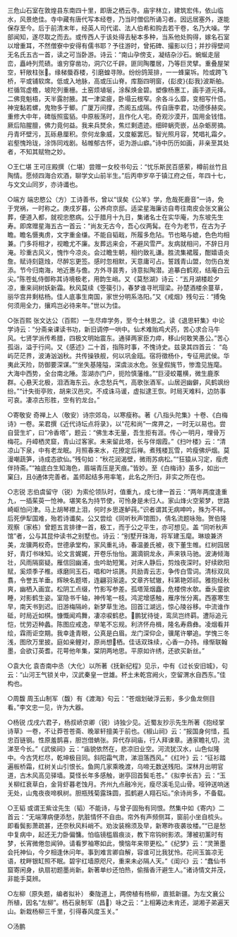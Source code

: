 <!-- { "loadSidebar": true } -->
  三危山石室在敦煌县东南四十里，即唐之栖云寺。庙宇林立，建筑宏伟，依山临水，风景绝佳。寺中藏有唐代写本经卷，乃当时僧侣所诵习者。因远居塞外，遂能保存至今。后于前清末年，经英人司代诺、法人伯希和购去若干卷，名乃大噪。学部闻知，遂尽取之而去。或传西人于该处得去秘本多种，当系他处购得，嫁名石室以增重耳，不然僧寮中安得有儒书耶？予往游时，曾拓碑、撮影以归；并抄得壁间无名氏五古一首，读之可当卧游。诗云：“南山孕傍支，凝结杂沙石。蜿蜒走层峦，矗峙列荒碛。谁穷穿凿功，洞穴亿千辟。匪同陶覆居，乃等巨灵擘。重叠屋架空，轩敞柱张。缘梯蜃吞楼，引磨蝗寻隙。纷纷鸽笼排，一一蜂窠坼。险或跨飞桥，平或铺软席。低或入地脉，高或压山脊。库豁四明窗，{髟皮}{髟我}波斯舶。栏循驾虚檐，坡陀列重栅。土窑烦埴埏，涂髹焕金碧。塑像杨惠工，画手道元择。二佛竞魁梧，天半露肘腋。其一津梁疲，卧塌云根窄。余各斗么靡，变相写什佰。神宠黏若螺，鬼物多于鲫。广厦万间撑，杰阁五成隔。传自唐李君，功德侈赫奕。重修大中年，碑版照蛮貊。中原板荡时，且作化人宅。奇观沙漠开，国用金钱惜。厥后陷腥膻，佛力竟何益。我来兵燹余，焦烂剩遗迹。细碎蜗壳嵌，丛杂蛎房摘。丹青坏壁污，瓦砾悬厘积。奈何龙象威，又度躯罢厄。智光照月容，梵唱礼霜夕。岩壑愧玲珑，涂饰同戏剧。毡帷郁古怀，讵为游山癖。”诗中历历如画，非亲至其处者，不知其赋物之妙。  

○王仁堪
王可庄殿撰（仁堪）尝赠一女校书句云：“忧乐斯民百感萦，樽前丝竹且陶情。愿倾四海合欢酒，聊学文山前半生。”后丙申岁卒于镇江府之任，年四十七，与文文山同岁，亦诗谶也。

○端方
端忠愍公（方）工诗善书，曾以“误矣《公羊》学，危哉死鹿音”一诗，免于党祸，一时称之。庚戌岁暮，公养疴京邸。适梁星海廉访自粤往南皮会张文襄公葬，便道入都，就视忠愍病。公于腊月十九日，集诸名士在实华庵，为东坡先生寿。即席赠星海五古一首云：“尚友无古今，吾心仪两髯。在今为老节，在古为子瞻。瞻名慑夷虏，文字重金缣。不能自韬戢，所履多危阽。节也略与媲，色色均相兼。门多将相才，视瞻尤不廉。友葬远来会，不避风雪严。友病就相问，不辞日月淹。珍重古风义，愧怍今凉炎。会过瞻生朝，相约致礼谦。胜流集裙履，酣嬉语炎詹。赋诗刻筵烛，尽醉忘更签。感时忽相默，天意庸可占。誓践青山盟，勿伤白发添。节今归南海，地近惠与儋。方外寻昙秀，诗意拟陶潜。追摹白鹤观，结庵白云尖。”陈苍虬侍御称其诗境极老，用韵生峭。又《莫愁湖》诗云：“五月湖楼趁夕凉，重来祠树妖新霜。秋风莫续《箜篌引》，春梦谁寻玳瑁梁。孙楚酒楼余蔓草，丽华宫井剩枯杨。佳人底事生南国，家世分明系洛阳。”又《戒烟》残句云：“搏兔何须用全力，攘鸡岂必待来年。”世以为佳。

○张百熙
张文达公（百熙）一生尽瘁学务，至今士林思之。读《退思轩集》中论学诗云：“分斋亲课读书功，新旧调停一哄中。仙术难贻鸡犬药，苦心求合马牛风。七贤学派传希腊，四极文明始震东。通驿两家臣力瘁，移山何敢笑愚公。”苦心孤诣，溢于行间。又《感述》二十首，指陈时事，不愧诗史。兹录其四首云：  “岛屿茫茫界，波涛汹汹秋。共传操铁舰，何以巩金瓯。宿将徵杨仆，专征用武侯。华夷此天险，防御要深谋。”“坐失基隆隘，深虞淡水危。张皇假旄节，惨澹见旌麾。大海中西势，全台南北陲。澎湖亦门户，扼险慎藩维。”“巨浸蛟鼍横，微生鹿豕群。心悬天北极，泪洒海东云。永念愁兵气，高歌张酒军。山居迥幽僻，风鹤飒纷纷。”“计失街亭败，胡来汉邑灾。不成诛马谖，虚拟逮王恢。时局天难料，边防事可哀。凄凉古形胜，空有钓龙台。”    

○寄敬安
奇禅上人（敬安）诗宗郊岛，以寒瘦称。著《八指头陀集》十卷、《白梅诗》一卷。呆君撰《近代诗坛点将录》，以“花和尚”一席畀之，一时无以易也。尝自营生圹，曰“冷香塔”，题云：“佛生本无量，吾生拒有涯。传心一明月，埋骨万梅花。丹嶂栖灵窟，青山过客家。未来留此塔，长与伴烟霞。”《扫叶楼》云：“清凉山下泉，中有老龙眠。月照春来水，花撩定后禅。煮残楼瓦雪，吟瘦佛炉烟。莫漫嘲蔬笋，诗成态欲仙。”残句如：“秋花润渴壁，微雨苏病松。”“狂猿从习定，瘦虎伴持斋。”“袖底白生知海色，眉端青压是天痕。”皆妙。至《白梅诗》虽多，如出一窠臼，且通体完善者。盖师起结多用率笔，此名之所归，非实之所在也。  

○志锐
志伯虞留守（锐）为索伦领队时，值重九，成七律一首云：“两年两度逢重九，一插茱萸一怆神。堪笑名为持节使，可怜身是未归人。家山烽火空萦梦，世路崎岖怕问津。马上胡琴襟上泪，何时乡思遂鲈莼。”识者谓其无病呻吟，殊为不祥。后死伊犁国难，殆若诗谶矣。公又尝绘《同听秋声馆图》，倩名流题咏殆。贺伯隆观察（家栋）曾题五言排律一首，极工，而于公之平生，亦可想见。盖  “同听秋声馆”者，公与其昆仲读书之别墅也。诗云：“别墅开珠海，将军建玉麾。琳琅兼济美，龙骥两权奇。世德承堂构，家风重礼诗。春温姜氏被，夜下董生帷。红树园居好，青灯书味知。论文言娓娓，开卷乐怡怡。漏滴铜龙永，声来铁马驰。波涛倾海壮，风雨隔窗疑。雁信回幽浦，虫吟助短篱。对床人静后，剪烛夜深时。好续欧阳赋，奚烦季子椎。琢磨同玉石，唱和叶埙篪。共励青云志，争传白雪词。清标双凤翥，令誉五羊垂。辉映名题塔，连翩羽渐逵。文章齐轼辙，科第艳郊祁。雅抱经秋爽，幽栖入画宜。松阴工点缀，竹影写参差。孤塔笼烟矗，危楼傍水欹。垂头童欲睡，对影鹤生姿。室隐书千轴，神传笔一枝。鸿泥增感触，雁序怅分离。西塞寒生早，南天书到迟。旧游梅隔岭，新梦草生池。回首江湖远，惊心陵谷移。中流谁作砥，时局近如棋。慷慨闻鸡舞，凄凉唳鹤悲。鹏犹待徙，鸾凤岂终羁。遭际追元恺，忧劳迈种蠡。陈图应戒逸，举笔不忘规。利济怀舟楫，隆名寿鼎彝。凌烟看并绘，霖雨讵空期。我幸逢青眼，公真是白眉。龙门深仰企，骥尾许攀追。学愧三冬浅，图欣万里披。庭如亲鲤对，原尚想栖。佳话双珠续，心香一办持。缘惭联翰墨，会欲订英耆。花萼他年集，棠阴两地思。平原如许绣，还欲买新丝。”

○袁大化
袁杏南中丞（大化）以所著《抚新纪程》见示，中有《过长安旧城》，句云：“山河王气锁关中，汉武秦皇一世雄。杯土未乾宫阙火，空留渭水自西东。”佳构也。

○周馥
周玉山制军（馥）有《渡海》句云：“苍烟划破浮云影，多少鱼龙侧目看。”李文忠一见，许为大器。

○杨锐
戊戌六君子，杨叔峤京卿（锐）诗独少见。近蜀友抄示先生所著《抱经掌诗草》一卷，不让莽苍苍斋、晚翠轩擅美于前也。《椒山祠》云：“报国身何惜，孤忠百链钢。性原羞鹊喜，胆岂借蚺张。异代存祠庙，行人拜谏章。通家瞻礼切，流涕至今长。”《武侯祠》云：“庙貌依然在，悲凉旧业空。河流犹汉水，山色似隆中。今古凭栏尽，乾坤极目同。斜阳霜气肃，涕泪落西风。”《红叶》云：“征衫踏遍板桥霜，红树关山引恨长。鱼网几家乘晚渡，乌啼无数送残阳。深林月出明官道，古木风高见驿墙。莫怪长年多感触，谢亭回首鬓毛苍。”《拟李长吉》云：“玉关柳红衰草白，金背虾暮老蚀月。齐州九点融冷光，瘦尽溪毛见山骨。哑钟送响迷无处，山鬼夜夜啼枫树。胆瓶残菊露珠圆，孤鹤避人翔石坛。”余诗尚多，不备载。    

○王韬
或谓王紫诠先生（韬）不能诗，与曾子固殆有同恨。然集中如《寄内》二首云：“无端薄病便添愁，肮脏情怀不自由。帘外有声频侧耳，窗前小坐自梳头。即看鬓影萧疏甚，还奈秋风料峭不。劝汝装棉须及早，新寒昨夜袭妆楼。”“已是愁中复病中，起还无力卧偏慵。怕临镜槛眉痕淡，教下帘钩树影浓。薄被初薰时有梦，长宵微倦忽闻钟。请看罗袖寒如此，懊恼年来带更松。”《纪梦》云：“灵箫墨会托神仙，今夕相逢休问年。事到难言卿自解，容谁可比我犹怜。花间玉笛凉无语，枕畔银缸照不眠。碧宇红墙原咫尺，重来未必隔人天。”《闺兴》云：“蠢仙书窟寄闲身，纨扇初题墨尚新。新著单纱还怕热，偷揩香汗避生人。”诸诗情文并茂，非能手莫辨。    

○左柳（原失题，编者拟补）
秦陇道上，两傍植有杨柳，直抵新疆。为左文襄公所植，因名“左柳”。杨石泉制军（昌）咏之云：“上相筹边未肯还，湖湘子弟遍天山。新栽杨柳三千里，引得春风度玉关。”

○汤鹏
